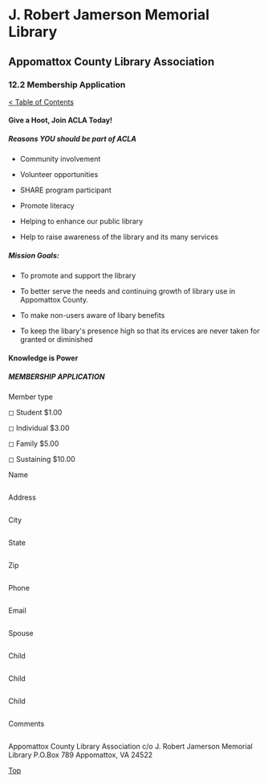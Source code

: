 [0]: ../README.md
[12.2]: membership-application.md

# J. Robert Jamerson Memorial Library
## Appomattox County Library Association
### 12.2 Membership Application
[< Table of Contents][0]

#### Give a Hoot, Join ACLA Today!

##### Reasons YOU should be part of ACLA

- Community involvement

- Volunteer opportunities

- SHARE program participant

- Promote literacy

- Helping to enhance our public library

- Help to raise awareness of the library and its many services

##### Mission Goals:

- To promote and support the library

- To better serve the needs and continuing growth of library use in Appomattox County.

- To make non-users aware of libary benefits

- To keep the libary's presence high so that its ervices are never taken for granted or diminished

#### Knowledge is Power

##### MEMBERSHIP APPLICATION

Member type

◻ Student $1.00

◻ Individual $3.00

◻ Family $5.00

◻ Sustaining $10.00

Name
```
```
Address
```
```
City
```
```
State
```
```
Zip
```
```
Phone
```
```
Email
```
```
Spouse
```
```
Child
```
```
Child
```
```
Child
```
```
Comments
```
```

Appomattox County Library Association
c/o J. Robert Jamerson Memorial Library
P.O.Box 789
Appomattox, VA 24522

[Top][12.2]
